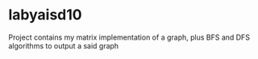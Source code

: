 # labyaisd10
Project contains my matrix implementation of a graph, plus BFS and DFS algorithms to output a said graph

